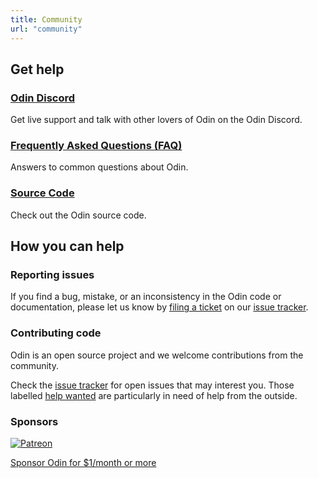 ```yaml
---
title: Community
url: "community"
---
```



## Get help

### [Odin Discord](https://discord.gg/sVBPHEv)

Get live support and talk with other lovers of Odin on the Odin Discord.


### [Frequently Asked Questions (FAQ)](/docs/faq)

Answers to common questions about Odin.


### [Source Code](https://github.com/odin-lang/Odin)

Check out the Odin source code.

## How you can help

### Reporting issues

If you find a bug, mistake, or an inconsistency in the Odin code or documentation, please let us know by [filing a ticket](https://github.com/odin-lang/odin/issues/new) on our [issue tracker](https://github.com/odin-lang/odin/issues).

### Contributing code

Odin is an open source project and we welcome contributions from the community.

Check the [issue tracker](https://github.com/odin-lang/odin/issues) for open issues that may interest you. Those labelled [help wanted](https://github.com/odin-lang/Odin/issues?q=is%3Aopen+is%3Aissue+label%3A%22help+wanted%22) are particularly in need of help from the outside.

### Sponsors

<div class="help-sponsor">
	<a href="https://www.patreon.com/gingerbill">
		<img src="/images/Patreon_Dark.jpg" alt="Patreon">
		<p>Sponsor Odin for $1/month or more</p>
	</a>
</div>
